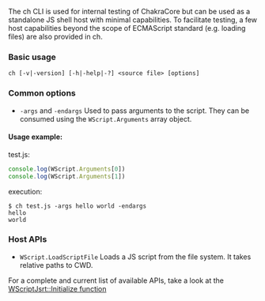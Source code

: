 The ch CLI is used for internal testing of ChakraCore but can be used as a standalone JS shell host with minimal capabilities.
To facilitate testing, a few host capabilities beyond the scope of ECMAScript standard (e.g. loading files) are also provided in ch.


### Basic usage

```
ch [-v|-version] [-h|-help|-?] <source file> [options]
```

### Common options

* `-args` and `-endargs` Used to pass arguments to the script. They can be consumed using the `WScript.Arguments` array object.

#### Usage example:
test.js:
```js
console.log(WScript.Arguments[0])
console.log(WScript.Arguments[1])
```
execution:
```
$ ch test.js -args hello world -endargs
hello
world
```

### Host APIs

* `WScript.LoadScriptFile` Loads a JS script from the file system. It takes relative paths to CWD.

For a complete and current list of available APIs, take a look at the
[WScriptJsrt::Initialize function](https://github.com/Microsoft/Core/blob/master/bin/ch/WScriptJsrt.cpp)
